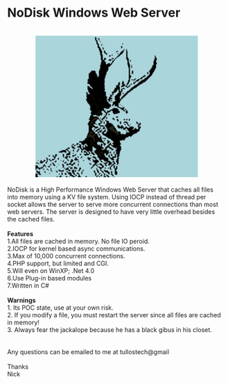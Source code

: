 <html>
<h1>NoDisk Windows Web Server</h1>
<br>
<div style=" text-align:center">
    <img src="/NoDisk.WebServer/www/jackaloped.jpg">
  </div>
<br>
NoDisk is a High Performance Windows Web Server that caches all files into memory using a KV file system. Using IOCP instead of thread per socket allows the server to serve more concurrent connections than most web servers. The server is designed to have very little overhead besides the cached files. <br>
<br>
<b>Features</b><br>
 1.All files are cached in memory. No file IO peroid.<br>
 2.IOCP for kernel based async communications. <br>
 3.Max of 10,000 concurrent connections.<br>
 4.PHP support, but limited and CGI.<br>
 5.Will even on WinXP; .Net 4.0 <br>
 6.Use Plug-in based modules<br>
 7.Written in C#<br>
<br>
<b>Warnings</b><br>
1. Its POC state, use at your own risk.<br>
2. If you modify a file, you must restart the server since all files are cached in memory!<br>
3. Always fear the jackalope because he has a black gibus in his closet.<br>
<br>
<br>
Any questions can be emailed to me at tullostech@gmail<br>
<br>
Thanks<br>
Nick<br>
</html>
